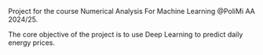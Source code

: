 Project for the course Numerical Analysis For Machine Learning @PoliMi AA 2024/25.

The core objective of the project is to use Deep Learning to predict daily energy prices.
